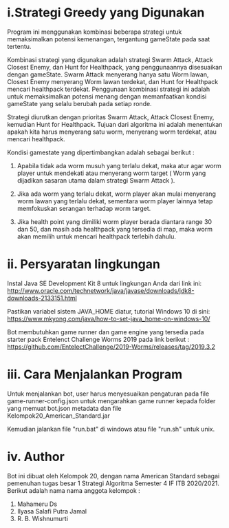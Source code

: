 # i.Strategi Greedy yang Digunakan

Program ini menggunakan kombinasi beberapa strategi untuk memaksimalkan potensi kemenangan, tergantung gameState pada saat tertentu.

Kombinasi strategi yang digunakan adalah strategi Swarm Attack, Attack Closest Enemy, dan Hunt for Healthpack, yang penggunaannya disesuaikan dengan gameState. Swarm Attack menyerang hanya satu Worm lawan, Closest Enemy menyerang Worm lawan terdekat, dan Hunt for Healthpack mencari healthpack terdekat. Penggunaan kombinasi strategi ini adalah untuk memaksimalkan potensi menang dengan memanfaatkan kondisi gameState yang selalu berubah pada setiap ronde.

Strategi diurutkan dengan prioritas Swarm Attack, Attack Closest Enemy, kemudian Hunt for Healthpack. Tujuan dari algoritma ini adalah menentukan apakah kita harus menyerang satu worm, menyerang worm terdekat, atau mencari healthpack.

Kondisi gamestate yang dipertimbangkan adalah sebagai berikut :

1. Apabila tidak ada worm musuh yang terlalu dekat, maka atur agar worm player untuk mendekati atau menyerang worm target ( Worm yang dijadikan sasaran utama dalam strategi Swarm Attack ).

2. Jika ada worm yang terlalu dekat, worm player akan mulai menyerang worm lawan yang terlalu dekat, sementara worm player lainnya tetap memfokuskan serangan terhadap worm target.

3. Jika health point yang dimiliki worm player berada diantara range 30 dan 50, dan masih ada healthpack yang tersedia di map, maka worm akan memilih untuk mencari healthpack terlebih dahulu.

# ii. Persyaratan lingkungan

Instal Java SE Development Kit 8 untuk lingkungan Anda dari link ini: http://www.oracle.com/technetwork/java/javase/downloads/jdk8-downloads-2133151.html

Pastikan variabel sistem JAVA_HOME diatur, tutorial Windows 10 di sini: https://www.mkyong.com/java/how-to-set-java_home-on-windows-10/

Bot membutuhkan game runner dan game engine yang tersedia pada starter pack Entelenct Challenge Worms 2019 pada link berikut : https://github.com/EntelectChallenge/2019-Worms/releases/tag/2019.3.2

# iii. Cara Menjalankan Program

Untuk menjalankan bot, user harus menyesuaikan pengaturan pada file game-runner-config.json untuk mengarahkan game runner kepada folder yang memuat bot.json metadata dan file Kelompok20_American_Standard.jar

Kemudian jalankan file "run.bat" di windows atau file "run.sh" untuk unix.

# iv. Author

Bot ini dibuat oleh Kelompok 20, dengan nama American Standard sebagai pemenuhan tugas besar 1 Strategi Algoritma Semester 4 IF ITB 2020/2021.
Berikut adalah nama nama anggota kelompok :

1. Mahameru Ds
2. Ilyasa Salafi Putra Jamal
3. R. B. Wishnumurti
